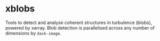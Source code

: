 # xblobs
Tools to detect and analyse coherent structures in turbulence (blobs), powered by xarray.
Blob detection is parallelised across any number of dimensions by `dask-image`.
